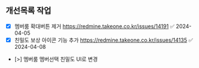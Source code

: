 

## 개선목록 작업

- [x] 멤버룸 확대버튼 제거 https://redmine.takeone.co.kr/issues/14191 ✅ 2024-04-05
- [x] 친밀도 보상 아이콘 기능 추가 https://redmine.takeone.co.kr/issues/14135 ✅ 2024-04-08
- [>] 멤버룸 멤버선택 친밀도 UI로 변경 
